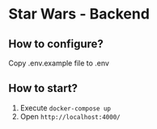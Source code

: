 # Star Wars - Backend

## How to configure?
Copy .env.example file to .env

## How to start?
1. Execute `docker-compose up`
1. Open `http://localhost:4000/`
